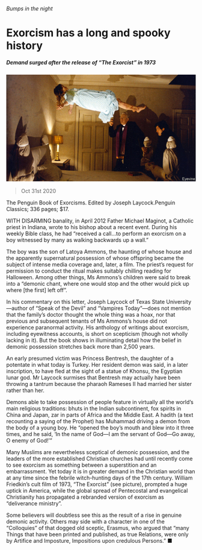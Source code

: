 ###### Bumps in the night

# Exorcism has a long and spooky history 

##### Demand surged after the release of “The Exorcist” in 1973 

![image](images/20201031_BKP001_0.jpg) 

> Oct 31st 2020 

The Penguin Book of Exorcisms. Edited by Joseph Laycock.Penguin Classics; 336 pages; $17.


WITH DISARMING banality, in April 2012 Father Michael Maginot, a Catholic priest in Indiana, wrote to his bishop about a recent event. During his weekly Bible class, he had “received a call…to perform an exorcism on a boy witnessed by many as walking backwards up a wall.”

The boy was the son of Latoya Ammons, the haunting of whose house and the apparently supernatural possession of whose offspring became the subject of intense media coverage and, later, a film. The priest’s request for permission to conduct the ritual makes suitably chilling reading for Halloween. Among other things, Ms Ammons’s children were said to break into a “demonic chant, where one would stop and the other would pick up where [the first] left off”.

In his commentary on this letter, Joseph Laycock of Texas State University—author of “Speak of the Devil” and “Vampires Today”—does not mention that the family’s doctor thought the whole thing was a hoax, nor that previous and subsequent tenants of Ms Ammons’s house did not experience paranormal activity. His anthology of writings about exorcism, including eyewitness accounts, is short on scepticism (though not wholly lacking in it). But the book shows in illuminating detail how the belief in demonic possession stretches back more than 2,500 years.

An early presumed victim was Princess Bentresh, the daughter of a potentate in what today is Turkey. Her resident demon was said, in a later inscription, to have fled at the sight of a statue of Khonsu, the Egyptian lunar god. Mr Laycock surmises that Bentresh may actually have been throwing a tantrum because the pharaoh Rameses II had married her sister rather than her.

Demons able to take possession of people feature in virtually all the world’s main religious traditions: bhuts in the Indian subcontinent, fox spirits in China and Japan, zar in parts of Africa and the Middle East. A hadith (a text recounting a saying of the Prophet) has Muhammad driving a demon from the body of a young boy. He “opened the boy’s mouth and blew into it three times, and he said, ‘In the name of God—I am the servant of God—Go away, O enemy of God!’”

Many Muslims are nevertheless sceptical of demonic possession, and the leaders of the more established Christian churches had until recently come to see exorcism as something between a superstition and an embarrassment. Yet today it is in greater demand in the Christian world than at any time since the febrile witch-hunting days of the 17th century. William Friedkin’s cult film of 1973, “The Exorcist” (see picture), prompted a huge uptick in America, while the global spread of Pentecostal and evangelical Christianity has propagated a rebranded version of exorcism as “deliverance ministry”.

Some believers will doubtless see this as the result of a rise in genuine demonic activity. Others may side with a character in one of the “Colloquies” of that dogged old sceptic, Erasmus, who argued that “many Things that have been printed and published, as true Relations, were only by Artifice and Imposture, Impositions upon credulous Persons.” ■


